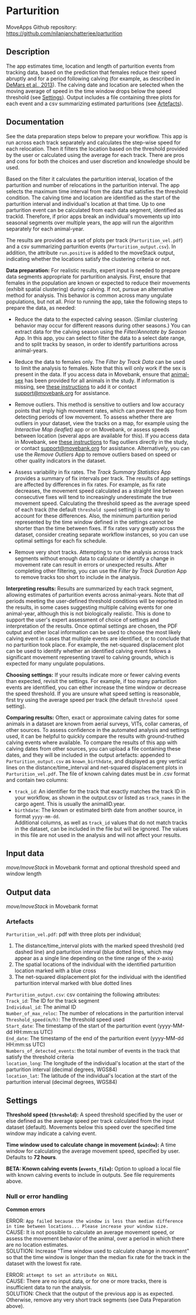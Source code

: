 # Parturition

MoveApps 
Github repository: https://github.com/nilanjanchatterjee/parturition

## Description

The app estimates time, location and length of parturition events from tracking data, based on the prediction that females reduce their speed abruptly and for a period following calving (for example, as described in [DeMars et al., 2013](https://doi.org/10.1002/ece3.785)). The calving date and location are selected when the moving average of speed in the time window drops below the speed threshold (see [Settings](#settings)). Output includes a file containing three plots for each event and a csv summarizing estimated parturitions (see [Artefacts](#artefacts)). 

## Documentation

See the data preparation steps below to prepare your workflow. This app is run across each track separately and calculates the step-wise speed for each relocation. Then it filters the location based on the threshold provided by the user or calculated using the average for each track. There are pros and cons for both the choices and user discretion and knowledge should be used.

Based on the filter it calculates the parturition interval, location of the parturition and number of relocations in the parturition interval. The app selects the maximum time interval from the data that satisfies the threshold condition. The calving time and location are identified as the start of the parturition interval and individual's location at that time. Up to one parturition event can be calculated from each data segment, identified as trackId. Therefore, if prior apps break an individual's movements up into seasonal segments over multiple years, the app will run the algorithm separately for each animal-year.

The results are provided as a set of plots per track (`Parturition_vel.pdf`) and a csv summarizing parturition events (`Parturition_output.csv`). In addition, the attribute `run.positive` is added to the moveStack output, indicating whether the locations satisfy the clustering criteria or not.

**Data preparation:** For realistic results, expert input is needed to prepare data segments appropriate for parturition analysis. First, ensure that females in the population are known or expected to reduce their movements (exhibit spatial clustering) during calving. If not, pursue an alternative method for analysis. This behavior is common across many ungulate populations, but not all. Prior to running the app, take the following steps to prepare the data, as needed:

* Reduce the data to the expected calving season. (Similar clustering behavior may occur for different reasons during other seasons.) You can extract data for the calving season using the *Filter/Annotate by Season* App. In this app, you can select to filter the data to a select date range, and to split tracks by season, in order to identify parturitions across animal-years.

* Reduce the data to females only. The *Filter by Track Data* can be used to limit the analysis to females. Note that this will only work if the sex is present in the data. If you access data in Movebank, ensure that [animal-sex](http://vocab.nerc.ac.uk/collection/MVB/current/MVB000023/) has been provided for all animals in the study. If information is missing, see [these instructions](https://www.movebank.org/cms/movebank-content/upload-qc#add_deployments_and_reference_data) to add it or contact support@movebank.org for assistance.

* Remove outliers. This method is sensitive to outliers and low accuracy points that imply high movement rates, which can prevent the app from detecting periods of low movement. To assess whether there are outliers in your dataset, view the tracks on a map, for example using the *Interactive Map (leaflet)* app or on Movebank, or assess speeds between location (several apps are available for this). If you access data in Movebank, see [these instructions](https://www.movebank.org/cms/movebank-content/upload-qc#flag_outliers) to flag outliers directly in the study, or contact support@movebank.org for assistance. Alternatively, you can use the *Remove Outliers* App to remove outliers based on speed or other quality indicators in the dataset.

* Assess variability in fix rates. The *Track Summary Statistics* App provides a summary of fix intervals per track. The results of app settings are affected by differences in fix rates. For example, as fix rate decreases, the movement speed calculated as a straight line between consecutive fixes will tend to increasingly underestimate the true movement speed. Calculating the threshold speed as the average speed of each track (the default `threshold speed` setting) is one way to account for these differences. Also, the minimum parturition period represented by the time window defined in the settings cannot be shorter than the time between fixes. If fix rates vary greatly across the dataset, consider creating separate workflow instances, so you can use optimal settings for each fix schedule.

* Remove very short tracks. Attempting to run the analysis across track segments without enough data to calculate or identify a change in movement rate can result in errors or unexpected results. After completing other filtering, you can use the *Filter by Track Duration* App to remove tracks too short to include in the analysis.

**Interpreting results:** Results are summarized by each track segment, allowing estimates of parturition events across animal-years. Note that *all* periods meeting the user-defined threshold conditions will be reported in the results, in some cases suggesting multiple calving events for one animal-year, although this is not biologically realistic. This is done to support the user's expert assessment of choice of settings and interpretation of the results. Once optimal settings are chosen, the PDF output and other local information can be used to choose the most likely calving event in cases that multiple events are identified, or to conclude that no parturition took place. For example, the net-squared displacement plot can be used to identify whether an identified calving event follows a significant movement representing travel to calving grounds, which is expected for many ungulate populations. 

**Choosing settings:** If your results indicate more or fewer calving events than expected, revisit the settings. For example, if too many parturition events are identified, you can either increase the time window or decrease the speed threshold. If you are unsure what speed setting is reasonable, first try using the average speed per track (the default `threshold speed` setting).

**Comparing results:** Often, exact or approximate calving dates for some animals in a dataset are known from aerial surveys, VITs, collar cameras, of other sources. To assess confidence in the automated analysis and settings used, it can be helpful to quickly compare the results with ground-truthed calving events where available. To compare the results of this app with calving dates from other sources, you can upload a file containing these dates, and they will be included in the output artefacts: appended to `Parturition_output.csv` as `known_birthdate`, and displayed as grey vertical lines on the distance/time_interval and net-squared displacement plots in `Parturition_vel.pdf`. The file of known calving dates must be in .csv format and contain two columns:  
* `track_id`: An identifier for the track that exactly matches the track ID in your workflow, as shown in the output.csv or listed as `track_names` in the cargo agent. This is usually the animalID.year.  
* `birthdate`: The known or estimated birth date from another source, in format `yyyy-mm-dd`.  
Additional columns, as well as `track_id` values that do not match tracks in the dataset, can be included in the file but will be ignored. The values in this file are not used in the analysis and will not affect your results.

## Input data

*move/moveStack* in Movebank format and optional threshold speed and window length

## Output data

*move/moveStack* in Movebank format

### Artefacts
`Parturition_vel.pdf`: pdf with three plots per individual; 
1. The distance/time_interval plots with the marked speed threshold (red dashed line) and parturition interval (blue dotted lines, which may appear as a single line depending on the time range of the x-axis)    
2. The spatial locations of the individual with the identified parturition location marked with a blue cross
3. The net-squared displacement plot for the individual with the identified parturition interval marked with blue dotted lines 
 
`Parturition_output.csv`: csv containing the following attributes:   
`Track_id`: The ID for the track segment   
`Individual_id`: The animal ID   
`Number_of_max_reloc`: The number of relocations in the parturition interval   
`Threshold_speed(m/h)`: The threshold speed used   
`Start_date`: The timestamp of the start of the parturition event (yyyy-MM-dd HH:mm:ss UTC)   
`End_date`: The timestamp of the end of the parturition event (yyyy-MM-dd HH:mm:ss UTC)   
`Numbers_of_detected_events`: the total number of events in the track that satisfy the threshold criteria  
`location_long`: The longitude of the individual's location at the start of the parturition interval (decimal degrees, WGS84)   
`location_lat`: The latitude of the individual's location at the start of the parturition interval (decimal degrees, WGS84)

## Settings

**Threshold speed (`threshold`):** A speed threshold specified by the user or else defined as the average speed per track calculated from the input dataset (default). Movements below this speed over the specified time window may indicate a calving event.
   
**Time window used to calculate change in movement (`window`):** A time window for calculating the average movement speed, specified by user. Defaults to **72 hours**.

**BETA: Known calving events (`events_file`):** Option to upload a local file with known calving events to include in outputs. See file requirements above.

### Null or error handling

**Common errors**

ERROR: `App failed because the window is less than median difference in time between locations... Please increase your window size.`  
CAUSE: It is not possible to calculate an average movement speed, or assess the movement behavior of the animal, over a period in which there are no location estimates.  
SOLUTION: Increase "Time window used to calculate change in movement" so that the time window is longer than the median fix rate for the track in the dataset with the lowest fix rate.

ERROR: `attempt to set an attribute on NULL`  
CAUSE: There are no input data, or for one or more tracks, there is insufficient data to run the analysis.  
SOLUTION: Check that the output of the previous app is as expected. Otherwise, remove any very short track segments (see Data Preparation above).